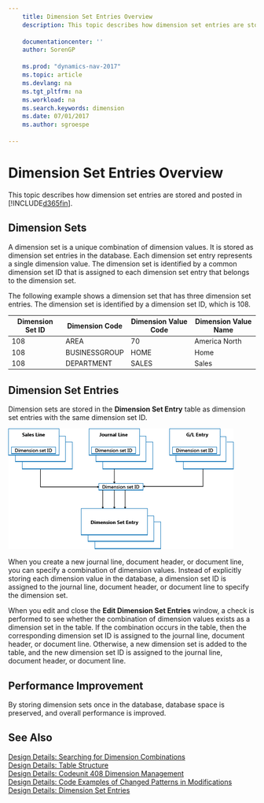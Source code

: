 ```yaml
---
    title: Dimension Set Entries Overview 
    description: This topic describes how dimension set entries are stored and posted in [!INCLUDE[d365fin](includes/d365fin_md.md)].
    
    documentationcenter: ''
    author: SorenGP

    ms.prod: "dynamics-nav-2017"
    ms.topic: article
    ms.devlang: na
    ms.tgt_pltfrm: na
    ms.workload: na
    ms.search.keywords: dimension
    ms.date: 07/01/2017
    ms.author: sgroespe

---
```

# Dimension Set Entries Overview
This topic describes how dimension set entries are stored and posted in [!INCLUDE[d365fin](includes/d365fin_md.md)].  
  
## Dimension Sets  
A dimension set is a unique combination of dimension values. It is stored as dimension set entries in the database. Each dimension set entry represents a single dimension value. The dimension set is identified by a common dimension set ID that is assigned to each dimension set entry that belongs to the dimension set.  
  
The following example shows a dimension set that has three dimension set entries. The dimension set is identified by a dimension set ID, which is 108.  
  
|Dimension Set ID|Dimension Code|Dimension Value Code|Dimension Value Name|  
|----------------------|--------------------|--------------------------|--------------------------|  
|108|AREA|70|America North|  
|108|BUSINESSGROUP|HOME|Home|  
|108|DEPARTMENT|SALES|Sales|  
  
## Dimension Set Entries  
Dimension sets are stored in the **Dimension Set Entry** table as dimension set entries with the same dimension set ID.  
  
![Dimension Entry overview](media/dimensionentrynav7.png "DimensionEntryNAV7")  
  
When you create a new journal line, document header, or document line, you can specify a combination of dimension values. Instead of explicitly storing each dimension value in the database, a dimension set ID is assigned to the journal line, document header, or document line to specify the dimension set.  
  
When you edit and close the **Edit Dimension Set Entries** window, a check is performed to see whether the combination of dimension values exists as a dimension set in the table. If the combination occurs in the table, then the corresponding dimension set ID is assigned to the journal line, document header, or document line. Otherwise, a new dimension set is added to the table, and the new dimension set ID is assigned to the journal line, document header, or document line.  
  
## Performance Improvement  
By storing dimension sets once in the database, database space is preserved, and overall performance is improved.  
  
## See Also  
[Design Details: Searching for Dimension Combinations](design-details-searching-for-dimension-combinations.md)   
[Design Details: Table Structure](design-details-table-structure.md)   
[Design Details: Codeunit 408 Dimension Management](design-details-codeunit-408-dimension-management.md)   
[Design Details: Code Examples of Changed Patterns in Modifications](design-details-code-examples-of-changed-patterns-in-modifications.md)   
[Design Details: Dimension Set Entries](design-details-dimension-set-entries.md)   
